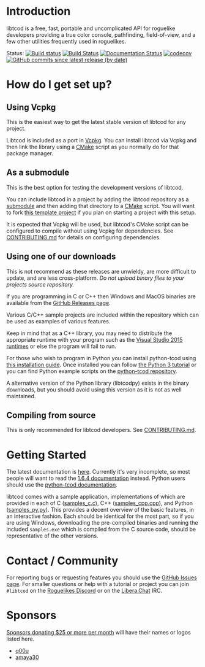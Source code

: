 # Introduction

libtcod is a free, fast, portable and uncomplicated API for roguelike developers providing a true color console, pathfinding, field-of-view, and a few other utilities frequently used in roguelikes.

Status:
[![Build status](https://ci.appveyor.com/api/projects/status/pemepxo2221f8heo/branch/master?svg=true)](https://ci.appveyor.com/project/HexDecimal/libtcod-6e1jk/branch/master)
[![Build Status](https://travis-ci.org/libtcod/libtcod.svg?branch=master)](https://travis-ci.org/libtcod/libtcod)
[![Documentation Status](https://readthedocs.org/projects/libtcod/badge/?version=latest)](https://libtcod.readthedocs.io/en/latest/?badge=latest)
[![codecov](https://codecov.io/gh/libtcod/libtcod/branch/main/graph/badge.svg?token=pmHy3jXemj)](https://codecov.io/gh/libtcod/libtcod)
[![GitHub commits since latest release (by date)](https://img.shields.io/github/commits-since/libtcod/libtcod/latest)](https://github.com/libtcod/libtcod/blob/main/CHANGELOG.md)

# How do I get set up?

## Using Vcpkg

This is the easiest way to get the latest stable version of libtcod for any project.

Libtcod is included as a port in [Vcpkg](https://github.com/microsoft/vcpkg).
You can install libtcod via Vcpkg and then link the library using a [CMake](https://cmake.org/) script as you normally do for that package manager.

## As a submodule

This is the best option for testing the development versions of libtcod.

You can include libtcod in a project by adding the libtcod repository as a [submodule](https://git-scm.com/book/en/v2/Git-Tools-Submodules) and then adding that directory to a [CMake](https://cmake.org/) script.
You will want to fork [this template project](https://github.com/HexDecimal/libtcod-vcpkg-template) if you plan on starting a project with this setup.

It is expected that Vcpkg will be used, but libtcod's CMake script can be configured to compile without using Vcpkg for dependencies.
See [CONTRIBUTING.md](CONTRIBUTING.md) for details on configuring dependencies.

## Using one of our downloads

This is not recommend as these releases are unwieldy, are more difficult to update, and are less cross-platform.
*Do not upload binary files to your projects source repository.*

If you are programming in C or C++ then
Windows and MacOS binaries are available from the
[GitHub Releases page](https://github.com/libtcod/libtcod/releases).

Various C/C++ sample projects are included within
the repository which can be used as examples of various features.

Keep in mind that as a C++ library, you may need to distribute the
appropriate runtime with your program such as the
[Visual Studio 2015 runtimes](https://www.microsoft.com/en-us/download/details.aspx?id=53587)
or else the program will fail to run.

For those who wish to program in Python you can install python-tcod using
[this installation guide](https://python-tcod.readthedocs.io/en/latest/installation.html).
Once installed you can follow
[the Python 3 tutorial](http://rogueliketutorials.com/)
or you can find Python example scripts on the
[python-tcod repository](https://github.com/libtcod/python-tcod).

A alternative version of the Python library (libtcodpy) exists in the binary
downloads, but you should avoid using this version as it is not as well
maintained.

## Compiling from source

This is only recommended for libtcod developers.
See [CONTRIBUTING.md](CONTRIBUTING.md).

# Getting Started

The latest documentation is [here](https://libtcod.readthedocs.io/en/latest).
Currently it's very incomplete, so most people will want to read the
[1.6.4 documentation](https://libtcod.github.io/docs/index2.html?c=true&cpp=true&cs=false&py=false&lua=false)
instead.
Python users should use the
[python-tcod documentation](http://python-tcod.readthedocs.io).

libtcod comes with a sample application, implementations of which are provided
in each of
C ([samples_c.c](https://github.com/libtcod/libtcod/blob/master/samples/samples_c.c)),
C++ ([samples_cpp.cpp](https://github.com/libtcod/libtcod/blob/master/samples/samples_cpp.cpp)),
and Python ([samples_py.py](https://github.com/libtcod/python-tcod/blob/master/examples/samples_tcod.py)).
This provides a decent overview of the basic features, in an interactive
fashion.
Each should be identical for the most part, so if you are using Windows,
downloading the pre-compiled binaries and running the included `samples.exe`
which is compiled from the C source code, should be representative of the other
versions.

# Contact / Community

For reporting bugs or requesting features you should use the [GitHub Issues page](https://github.com/libtcod/libtcod/issues).
For smaller questions or help with a tutorial or project you can join ``#libtcod`` on the [Roguelikes Discord](https://discord.gg/jEgZtqB) or on the [Libera.​Chat](https://libera.chat/) IRC.

# Sponsors

[Sponsors donating $25 or more per month](https://github.com/sponsors/HexDecimal) will have their names or logos listed here.

* [q00u](https://github.com/q00u)
* [amaya30](https://github.com/amaya30)
